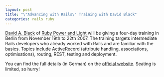 ```yaml
---
layout: post
title: "\"Advancing with Rails\" Training with David Black"
categories: rails ruby
---
```

[David A. Black](http://dablog.rubypal.com/) of [Ruby Power and Light](http://www.rubypal.com) will be giving a four-day training in Berlin from November 19th to 22th 2007. The training targets intermediate Rails developers who already worked with Rails and are familiar with the basics. Topics include ActiveRecord (attribute handling, associations, optimisations), routing, REST, testing and deployment.

You can find the full details (in German) on the [official website](http://www.railsschulung.de). Seating is limited, so hurry!